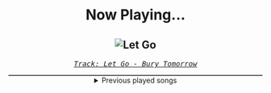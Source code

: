 <div align="center"> 
<h1>Now Playing...</h1>

![Let Go](https://i.scdn.co/image/ab67616d00001e02e9741f98abc98914f7f906c4)
--
_<samp><a href="https://open.spotify.com/track/4UibdhxqKDVdz2p0PBb3a8">Track: Let Go - Bury Tomorrow</a></samp>_

<div style="border: 1px #4B5054 solid"></div>
<details>
  <summary>
    Previous played songs
  </summary>
  <table>
    <thead>
      <tr>
        <th>
          Artist
        </th>
        <th>
          Song
        </th>
        <th>
          Link
        </th>
      </tr>
    </thead>
    <tbody>
      <tr><td>Bury Tomorrow</td><td>Let Go</td><td><a href="https://open.spotify.com/track/4UibdhxqKDVdz2p0PBb3a8">https://open.spotify.com/track/4UibdhxqKDVdz2p0PBb3a8</a></td></tr><tr><td>Of Virtue</td><td>Omen</td><td><a href="https://open.spotify.com/track/1wO1luZHbcTLFbCSL5EFn4">https://open.spotify.com/track/1wO1luZHbcTLFbCSL5EFn4</a></td></tr><tr><td>Our Promise</td><td>The Worst</td><td><a href="https://open.spotify.com/track/54mJoei7fXNas5Yb9AJ8Oy">https://open.spotify.com/track/54mJoei7fXNas5Yb9AJ8Oy</a></td></tr><tr><td>Our Promise</td><td>Panic Waves</td><td><a href="https://open.spotify.com/track/2UE48m09FyDdc6Ot1sGKqS">https://open.spotify.com/track/2UE48m09FyDdc6Ot1sGKqS</a></td></tr><tr><td>We Came As Romans</td><td>Plagued</td><td><a href="https://open.spotify.com/track/6xC8tcFBMMjJIyfPw66lDF">https://open.spotify.com/track/6xC8tcFBMMjJIyfPw66lDF</a></td></tr><tr><td>Our Promise</td><td>FiftyFive</td><td><a href="https://open.spotify.com/track/3lwxrFRSKVNDkACdsYkl5M">https://open.spotify.com/track/3lwxrFRSKVNDkACdsYkl5M</a></td></tr><tr><td>Windwaker</td><td>SIRENS</td><td><a href="https://open.spotify.com/track/0CacxTmYaWBnENDN4pH5yI">https://open.spotify.com/track/0CacxTmYaWBnENDN4pH5yI</a></td></tr><tr><td>Our Promise</td><td>Stay Away</td><td><a href="https://open.spotify.com/track/0UZlOO9q3e8jxBj724f6oN">https://open.spotify.com/track/0UZlOO9q3e8jxBj724f6oN</a></td></tr><tr><td>AS IT IS</td><td>Dial Tones X (feat. Holding Absence)</td><td><a href="https://open.spotify.com/track/7HlHHdXN8RJMdAA2Ujbwju">https://open.spotify.com/track/7HlHHdXN8RJMdAA2Ujbwju</a></td></tr><tr><td>Rocco Minichiello</td><td>Shadowborn (From "Solo Leveling") - Metal Version</td><td><a href="https://open.spotify.com/track/6vQ8xnai0gcr9pp08XtGDn">https://open.spotify.com/track/6vQ8xnai0gcr9pp08XtGDn</a></td></tr><tr><td>Micah Ariss</td><td>Obliterate</td><td><a href="https://open.spotify.com/track/69k94KPW9EKSELqRY4TH9m">https://open.spotify.com/track/69k94KPW9EKSELqRY4TH9m</a></td></tr><tr><td>Utsu-P</td><td>フューエル (feat. 初音ミク)</td><td><a href="https://open.spotify.com/track/0gtb3Koil3SqiU9LfM8R59">https://open.spotify.com/track/0gtb3Koil3SqiU9LfM8R59</a></td></tr><tr><td>Epica</td><td>Cross the Divide</td><td><a href="https://open.spotify.com/track/4wBQ6nLedd6HDDYrGcJuSJ">https://open.spotify.com/track/4wBQ6nLedd6HDDYrGcJuSJ</a></td></tr><tr><td>All That Remains</td><td>Cut Their Tongues Out</td><td><a href="https://open.spotify.com/track/1d8xeZTNCSJwKKcqWwBKCs">https://open.spotify.com/track/1d8xeZTNCSJwKKcqWwBKCs</a></td></tr><tr><td>Foreword</td><td>Wolves at the Gate</td><td><a href="https://open.spotify.com/track/5G4faR4H9BabH8SO6GZBYd">https://open.spotify.com/track/5G4faR4H9BabH8SO6GZBYd</a></td></tr><tr><td>Foreword</td><td>Sandman</td><td><a href="https://open.spotify.com/track/66gZ0SI5bzedbpPxb5mX0e">https://open.spotify.com/track/66gZ0SI5bzedbpPxb5mX0e</a></td></tr><tr><td>All That Remains</td><td>Let You Go</td><td><a href="https://open.spotify.com/track/6ZTDajUxjbFKkQt4O8HAWl">https://open.spotify.com/track/6ZTDajUxjbFKkQt4O8HAWl</a></td></tr><tr><td>Architects</td><td>Whiplash</td><td><a href="https://open.spotify.com/track/0vJGtSE6gs1F3sfpb9NLS0">https://open.spotify.com/track/0vJGtSE6gs1F3sfpb9NLS0</a></td></tr><tr><td>Windwaker</td><td>Arcane</td><td><a href="https://open.spotify.com/track/0bDXKUQvhUYVhR1sRpLlIV">https://open.spotify.com/track/0bDXKUQvhUYVhR1sRpLlIV</a></td></tr><tr><td>Foreword</td><td>Glass Castles</td><td><a href="https://open.spotify.com/track/6Rh2sguetyJpfjwe56CV68">https://open.spotify.com/track/6Rh2sguetyJpfjwe56CV68</a></td></tr>
    </tbody>
  </table>
</details>

</div>
